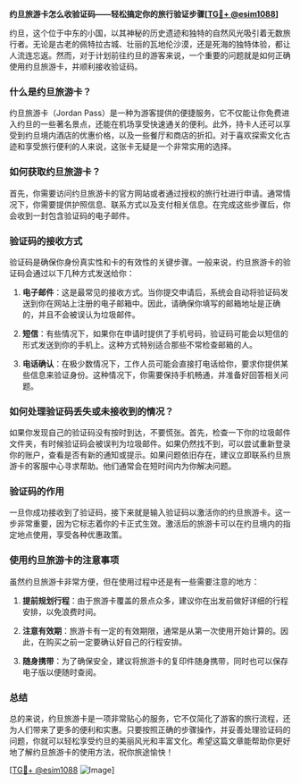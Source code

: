 **约旦旅游卡怎么收验证码——轻松搞定你的旅行验证步骤[[TG💪+ @esim1088](https://t.me/s/esim1088)]**

约旦，这个位于中东的小国，以其神秘的历史遗迹和独特的自然风光吸引着无数旅行者。无论是古老的佩特拉古城、壮丽的瓦地伦沙漠，还是死海的独特体验，都让人流连忘返。然而，对于计划前往约旦的游客来说，一个重要的问题就是如何正确使用约旦旅游卡，并顺利接收验证码。

### 什么是约旦旅游卡？

约旦旅游卡（Jordan Pass）是一种为游客提供的便捷服务，它不仅能让你免费进入约旦的一些著名景点，还能在机场享受快速通关的便利。此外，持卡人还可以享受到约旦境内酒店的优惠价格，以及一些餐厅和商店的折扣。对于喜欢探索文化古迹和享受旅行便利的人来说，这张卡无疑是一个非常实用的选择。

### 如何获取约旦旅游卡？

首先，你需要访问约旦旅游卡的官方网站或者通过授权的旅行社进行申请。通常情况下，你需要提供护照信息、联系方式以及支付相关信息。在完成这些步骤后，你会收到一封包含验证码的电子邮件。

### 验证码的接收方式

验证码是确保你身份真实性和卡的有效性的关键步骤。一般来说，约旦旅游卡的验证码会通过以下几种方式发送给你：

1. **电子邮件**：这是最常见的接收方式。当你提交申请后，系统会自动将验证码发送到你在网站上注册的电子邮箱中。因此，请确保你填写的邮箱地址是正确的，并且不会被误认为垃圾邮件。

2. **短信**：有些情况下，如果你在申请时提供了手机号码，验证码可能会以短信的形式发送到你的手机上。这种方式特别适合那些不常检查邮箱的人。

3. **电话确认**：在极少数情况下，工作人员可能会直接打电话给你，要求你提供某些信息来验证身份。这种情况下，你需要保持手机畅通，并准备好回答相关问题。

### 如何处理验证码丢失或未接收到的情况？

如果你发现自己的验证码没有按时到达，不要慌张。首先，检查一下你的垃圾邮件文件夹，有时候验证码会被误判为垃圾邮件。如果仍然找不到，可以尝试重新登录你的账户，查看是否有新的通知或提示。如果问题依旧存在，建议立即联系约旦旅游卡的客服中心寻求帮助。他们通常会在短时间内为你解决问题。

### 验证码的作用

一旦你成功接收到了验证码，接下来就是输入验证码以激活你的约旦旅游卡。这一步非常重要，因为它标志着你的卡正式生效。激活后的旅游卡可以在约旦境内的指定地点使用，享受各种优惠政策。

### 使用约旦旅游卡的注意事项

虽然约旦旅游卡非常方便，但在使用过程中还是有一些需要注意的地方：

1. **提前规划行程**：由于旅游卡覆盖的景点众多，建议你在出发前做好详细的行程安排，以免浪费时间。
   
2. **注意有效期**：旅游卡有一定的有效期限，通常是从第一次使用开始计算的。因此，在购买之前一定要确认好自己的行程安排。

3. **随身携带**：为了确保安全，建议将旅游卡的复印件随身携带，同时也可以保存电子版以便随时查阅。

### 总结

总的来说，约旦旅游卡是一项非常贴心的服务，它不仅简化了游客的旅行流程，还为人们带来了更多的便利和实惠。只要按照正确的步骤操作，并妥善处理验证码的问题，你就可以轻松享受约旦的美丽风光和丰富文化。希望这篇文章能帮助你更好地了解约旦旅游卡的使用方法，祝你旅途愉快！

[[TG💪+ @esim1088](https://t.me/s/esim1088) ![Image](https://i.postimg.cc/4NQfJmqS/Snipaste-2025-05-13-00-14-12.png)]